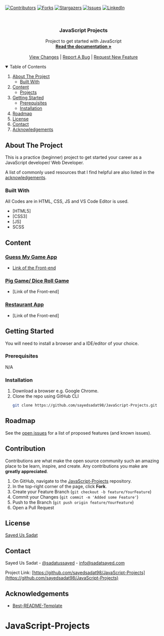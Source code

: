 
[![Contributors][contributors-shield]][contributors-url]
[![Forks][forks-shield]][forks-url]
[![Stargazers][stars-shield]][stars-url]
[![Issues][issues-shield]][issues-url]
[![LinkedIn][linkedin-shield]][linkedin-url]



<!-- PROJECT INFORMATION -->
<br />
<p align="center">
  <h3 align="center">JavaScript Projects</h3>

  <p align="center">
    Project to get started with JavaScript
    <br />
    <a href="https://github.com/sayedsadat98/JavaScript-Projects/blob/main/README.md"><strong>Read the documentation »</strong></a>
    <br />
    <br />
    <a href="https://github.com/sayedsadat98/JavaScript-Projects/pulls">View Changes</a>
    |
    <a href="https://github.com/sayedsadat98/JavaScript-Projects/issues">Report A Bug</a>
    |
    <a href="https://github.com/sayedsadat98/JavaScript-Projects/issues">Request New Feature</a>
  </p>
</p>



<!-- TABLE OF CONTENTS -->
<details open="open">
  <summary>Table of Contents</summary>
  <ol>
    <li>
      <a href="#about-the-project">About The Project</a>
      <ul>
        <li><a href="#built-with">Built With</a></li>
      </ul>
    </li>
    <li>
      <a href="#content">Content</a>
      <ul>
        <li><a href="#projects">Projects</a></li>
      </ul>
    </li>
    <li>
      <a href="#getting-started">Getting Started</a>
      <ul>
        <li><a href="#prerequisites">Prerequisites</a></li>
        <li><a href="#installation">Installation</a></li>
      </ul>
    </li>
    <li><a href="#roadmap">Roadmap</a></li>
    <li><a href="#license">License</a></li>
    <li><a href="#contact">Contact</a></li>
    <li><a href="#acknowledgements">Acknowledgements</a></li>
  </ol>
</details>



<!-- ABOUT THE REPOSITORY -->
## About The Project

This is a practice (beginner) project to get started your career as a JavaScript developer/ Web Developer.

A list of commonly used resources that I find helpful are also listed in the [acknowledgements](#acknowledgements).

### Built With

All Codes are in HTML, CSS, JS and VS Code Editor is used. 
* [HTML5]
* [CSS3]
* [JS]
* SCSS


<!-- CONTENT -->
## Content

### [Guess My Game App](https://github.com/sayedsadat98/JavaScript-Projects/tree/master/Guess%20My%20Number)
* [Link of the Front-end](https://sayedsadat98.github.io/JavaScript-Projects/)

### [Pig Game/ Dice Roll Game](https://github.com/sayedsadat98/JavaScript-Projects/tree/master/Pig%20Game)
* [Link of the Front-end]

### [Restaurant App](https://github.com/sayedsadat98/JavaScript-Projects/tree/master/Restaurant%20App)
* [Link of the Front-end]



<!-- GETTING STARTED -->
## Getting Started

You will need to install a browser and a IDE/editor of your choice. 

### Prerequisites

N/A

### Installation

1. Download a browser e.g. Google Chrome.
2. Clone the repo using GitHub CLI
   ```sh
   git clone https://github.com/sayedsadat98/JavaScript-Projects.git
   ```

<!-- ROADMAP -->
## Roadmap

See the [open issues](https://github.com/sayedsadat98/JavaScript-Projects/issues) for a list of proposed features (and known issues).

<!-- CONTRIBUTING -->
## Contribution

Contributions are what make the open source community such an amazing place to be learn, inspire, and create. Any contributions you make are **greatly appreciated**.

1. On GitHub, navigate to the [JavaScript-Projects](https://github.com/sayedsadat98/JavaScript-Projects) repository.
2. In the top-right corner of the page, click **Fork**.
3. Create your Feature Branch (`git checkout -b feature/YourFeature`)
4. Commit your Changes (`git commit -m 'Added some Feature'`)
5. Push to the Branch (`git push origin feature/YourFeature`)
6. Open a Pull Request


<!-- LICENSE -->
## License

[Sayed Us Sadat](https://sadatsayed.com)



<!-- CONTACT -->
## Contact

Sayed Us Sadat - [@sadatussayed](https://twitter.com/sadatussayed) - info@sadatsayed.com

Project Link: [https://github.com/sayedsadat98/JavaScript-Projects](https://github.com/sayedsadat98/JavaScript-Projects)



<!-- ACKNOWLEDGEMENTS -->
## Acknowledgements
* [Best-README-Template](https://github.com/othneildrew/Best-README-Template)

<!-- MARKDOWN LINKS & IMAGES -->
<!-- https://www.markdownguide.org/basic-syntax/#reference-style-links -->
[contributors-shield]: https://img.shields.io/github/contributors/sayedsadat98/JavaScript-Projects.svg?style=for-the-badge
[contributors-url]: https://github.com/sayedsadat98/JavaScript-Projects/graphs/contributors
[forks-shield]: https://img.shields.io/github/forks/sayedsadat98/JavaScript-Projects.svg?style=for-the-badge
[forks-url]: https://github.com/sayedsadat98/JavaScript-Projects/network/members
[stars-shield]: https://img.shields.io/github/stars/sayedsadat98/JavaScript-Projects.svg?style=for-the-badge
[stars-url]: https://github.com/sayedsadat98/JavaScript-Projects/stargazers
[issues-shield]: https://img.shields.io/github/issues/sayedsadat98/JavaScript-Projects.svg?style=for-the-badge
[issues-url]: https://github.com/sayedsadat98/JavaScript-Projects/issues
[linkedin-shield]: https://img.shields.io/badge/-LinkedIn-black.svg?style=for-the-badge&logo=linkedin&colorB=555
[linkedin-url]: https://www.linkedin.com/in/sayedsadat/
[product-screenshot]: images/screenshot.png
# JavaScript-Projects
